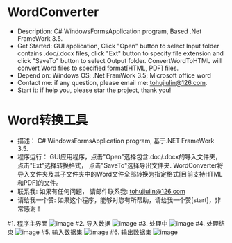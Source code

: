 # WordConverter
- Description: C# WindowsFormsApplication program, Based .Net FrameWork 3.5.
- Get Started: GUI application, Click "Open" button to select Input folder contains .doc/.docx files, click "Ext" button to specify file extension and click "SaveTo" button to select Output folder. ConvertWordToHTML will convert Word files to specified format[HTML, PDF] files.
- Depend on: Windows OS; .Net FramWork 3.5; Microsoft office word
- Contact me: if any question, please email me: tohujiulin@126.com.
- Start it: if help you, please star the project, thank you!

# Word转换工具
- 描述： C# WindowsFormsApplication program, 基于.NET FrameWork 3.5.
- 程序运行： GUI应用程序，点击"Open"选择包含.doc/.docx的导入文件夹，点击"Ext"选择转换格式， 点击"SaveTo"选择导出文件夹. WordConverter将导入文件夹及其子文件夹中的Word文件全部转换为指定格式[目前支持HTML和PDF]的文件。
- 联系我: 如果有任何问题， 请邮件联系我: tohujiulin@126.com
- 请给我一个赞: 如果这个程序，能够对您有所帮助，请给我一个赞[start]，非常感谢！

#1. 程序主界面
![image](https://github.com/hujiulin/WordConverter/blob/master/screenshots/Mainform.png)
#2. 导入数据
![image](https://github.com/hujiulin/WordConverter/blob/master/screenshots/Open.png)
#3. 处理中
![image](https://github.com/hujiulin/WordConverter/blob/master/screenshots/Processing.png)
#4. 处理结束
![image](https://github.com/hujiulin/WordConverter/blob/master/screenshots/Finished.png)
#5. 输入数据集
![image](https://github.com/hujiulin/WordConverter/blob/master/screenshots/Inputdata.png)
#6. 输出数据集
![image](https://github.com/hujiulin/WordConverter/blob/master/screenshots/Outputdata.png)
